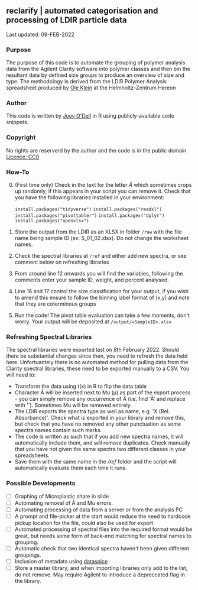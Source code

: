 ## reclarify | automated categorisation and processing of LDIR particle data

Last updated: 09-FEB-2022

### Purpose
The purpose of this code is to automate the grouping of polymer analysis data from the Agilent Clarity software into polymer classes and then bin the resultant data by defined size groups to produce an overview of size and type.
The methodology is derived from the LDIR Polymer Analysis spreadsheet produced by [Ole Klein](https://www.hereon.de/institutes/coastal_environmental_chemistry/inorganic_environmental_chemistry/team/098593/index.php.de) at the Helmholtz-Zentrum Hereon

### Author
This code is written by [Joey O'Dell](https://github.com/joey4247) in R using publicly-available code snippets.

### Copyright
No rights are reserverd by the author and the code is in the public domain [Licence: CC0](https://creativecommons.org/share-your-work/public-domain/cc0/)

### How-To
0.	(First time only)  Check in the text for the letter *Â* which sometimes crops up randomly, if this appears in your script you can remove it.
	Check that you have the following libraries installed in your environment:
	
	`install.packages("tidyverse")`
	`install.packages("readxl")`
	`install.packages("pivottabler")`
	`install.packages("dplyr")`
	`install.packages("openxlsx")`
 
1.	Store the output from the LDIR as an XLSX in folder `/raw` with the file name being sample ID (ex: S_01_02.xlsx). Do not change the worksheet names.
2.	Check the spectral libraries at `/ref` and either add new spectra, or see comment below on refreshing libraries
3.	From around line 12 onwards you will find the variables, following the comments enter your sample ID, weight, and percent analysed.
4.	Line 16 and 17 control the size classification for your output, if you wish to amend this ensure to follow the binning label format of (x,y] and note that they are coterminous groups
5.	Run the code! The pivot table evaluation can take a few moments, don't worry. Your output will be deposited at `/output/<SampleID>.xlsx`

### Refreshing Spectral Libraries
The spectral libraries were exported last on 8th February 2022. Should there be substantial changes since then, you need to refresh the data held here.
Unfortuantely there is no automated method for pulling data from the Clarity spectral libraries, these need to be exported manually to a CSV.
You will need to:
*	Transform the data using t(x) in R to flip the data table
*	Character Â will be inserted next to Mu (µ) as part of the export process - you can simply remove any occurrence of Â (i.e. find 'Â' and replace with ''). Sometimes Mu will be removed entirely.
*	The LDIR exports the spectra type as well as name, e.g. 'X (Rel. Absorbance)'. Check what is exported in your library and remove this, but check that you have no removed any other punctuation as some spectra names contain such marks.
*	The code is written as such that if you add new spectra names, it will automatically include them, and will remove duplicates. Check manually that you have not given the same spectra two different classes in your spreadsheets.
*	Save them with the same name in the */ref* folder and the script will automatically evaluate them each time it runs. 

### Possible Developments
- [ ] Graphing of Microplastic share in slide
- [ ] Automating removal of Â and Mu errors.
- [ ] Automating processing of data from a server or from the analysis PC
- [ ] A prompt and file-picker at the start would reduce the need to hardcode pickup location for the file, could also be used for export
- [ ] Automated processing of spectral files into the required format would be great, but needs some form of back-end matching for spectral names to grouping.
- [ ] Automatic check that two identical spectra haven't been given different groupings.
- [ ] Inclusion of metadata using [dataspice](https://annakrystalli.me/rrresearchACCE20/dataspice.html)
- [ ] Store a master library, and when importing libraries only add to the list, do not remove. May require Agilent to introduce a depreceated flag in the library.
